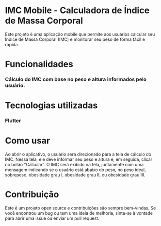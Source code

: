 # IMC Mobile - Calculadora de Índice de Massa Corporal
Este projeto é uma aplicação mobile que permite aos usuários calcular seu Índice de Massa Corporal (IMC) e monitorar seu peso de forma fácil e rápida.

# Funcionalidades
### Cálculo do IMC com base no peso e altura informados pelo usuário.

# Tecnologias utilizadas
### Flutter

# Como usar
Ao abrir o aplicativo, o usuário será direcionado para a tela de cálculo do IMC. Nessa tela, ele deve informar seu peso e altura e, em seguida, clicar no botão "Calcular". O IMC será exibido na tela, juntamente com uma mensagem indicando se o usuário está abaixo do peso, no peso ideal, sobrepeso, obesidade grau I, obesidade grau II, ou obesidade grau III.

# Contribuição
Este é um projeto open source e contribuições são sempre bem-vindas. Se você encontrou um bug ou tem uma ideia de melhoria, sinta-se à vontade para abrir uma issue ou enviar um pull request.
